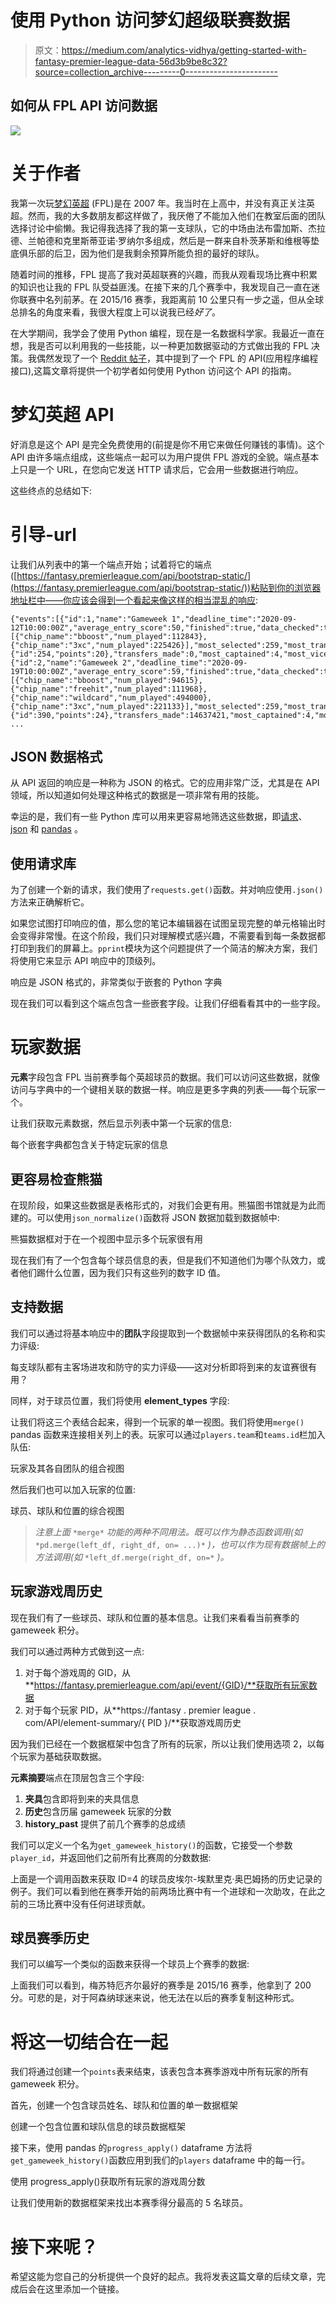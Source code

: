 # 使用 Python 访问梦幻超级联赛数据

> 原文：<https://medium.com/analytics-vidhya/getting-started-with-fantasy-premier-league-data-56d3b9be8c32?source=collection_archive---------0----------------------->

## 如何从 FPL API 访问数据

![](img/21f5bd4bd744b9885e9ebd557baa1b09.png)

# 关于作者

我第一次玩[梦幻英超](https://fantasy.premierleague.com/) (FPL)是在 2007 年。我当时在上高中，并没有真正关注英超。然而，我的大多数朋友都这样做了，我厌倦了不能加入他们在教室后面的团队选择讨论中偷懒。我记得我选择了我的第一支球队，它的中场由法布雷加斯、杰拉德、兰帕德和克里斯蒂亚诺·罗纳尔多组成，然后是一群来自朴茨茅斯和维根等垫底俱乐部的后卫，因为他们是我剩余预算所能负担的最好的球队。

随着时间的推移，FPL 提高了我对英超联赛的兴趣，而我从观看现场比赛中积累的知识也让我的 FPL 队受益匪浅。在接下来的几个赛季中，我发现自己一直在迷你联赛中名列前茅。在 2015/16 赛季，我距离前 10 公里只有一步之遥，但从全球总排名的角度来看，我很大程度上可以说我已经*好了*。

在大学期间，我学会了使用 Python 编程，现在是一名数据科学家。我最近一直在想，我是否可以利用我的一些技能，以一种更加数据驱动的方式做出我的 FPL 决策。我偶然发现了一个 [Reddit 帖子](https://www.reddit.com/r/FantasyPL/comments/f8t3bw/cheatsheet_of_all_current_fpl_endpoints/)，其中提到了一个 FPL 的 API(应用程序编程接口),这篇文章将提供一个初学者如何使用 Python 访问这个 API 的指南。

# 梦幻英超 API

好消息是这个 API 是完全免费使用的(前提是你不用它来做任何赚钱的事情)。这个 API 由许多端点组成，这些端点一起可以为用户提供 FPL 游戏的全貌。端点基本上只是一个 URL，在您向它发送 HTTP 请求后，它会用一些数据进行响应。

这些终点的总结如下:

# 引导-url

让我们从列表中的第一个端点开始；试着将它的端点([https://fantasy.premierleague.com/api/bootstrap-static/](https://fantasy.premierleague.com/api/bootstrap-static/))粘贴到你的浏览器地址栏中——你应该会得到一个看起来像这样的相当混乱的响应:

```
{"events":[{"id":1,"name":"Gameweek 1","deadline_time":"2020-09-12T10:00:00Z","average_entry_score":50,"finished":true,"data_checked":true,"highest_scoring_entry":4761681,"deadline_time_epoch":1599904800,"deadline_time_game_offset":0,"highest_score":142,"is_previous":false,"is_current":false,"is_next":false,"chip_plays":[{"chip_name":"bboost","num_played":112843},{"chip_name":"3xc","num_played":225426}],"most_selected":259,"most_transferred_in":12,"top_element":254,"top_element_info":{"id":254,"points":20},"transfers_made":0,"most_captained":4,"most_vice_captained":4},{"id":2,"name":"Gameweek 2","deadline_time":"2020-09-19T10:00:00Z","average_entry_score":59,"finished":true,"data_checked":true,"highest_scoring_entry":6234344,"deadline_time_epoch":1600509600,"deadline_time_game_offset":0,"highest_score":165,"is_previous":false,"is_current":false,"is_next":false,"chip_plays":[{"chip_name":"bboost","num_played":94615},{"chip_name":"freehit","num_played":111968},{"chip_name":"wildcard","num_played":494000},{"chip_name":"3xc","num_played":221133}],"most_selected":259,"most_transferred_in":302,"top_element":390,"top_element_info":{"id":390,"points":24},"transfers_made":14637421,"most_captained":4,"most_vice_captained":254} ...
```

## JSON 数据格式

从 API 返回的响应是一种称为 JSON 的格式。它的应用非常广泛，尤其是在 API 领域，所以知道如何处理这种格式的数据是一项非常有用的技能。

幸运的是，我们有一些 Python 库可以用来更容易地筛选这些数据，即[请求](https://docs.python-requests.org/en/master/)、 [json](https://docs.python.org/3/library/json.html) 和 [pandas](https://pandas.pydata.org/) 。

## 使用请求库

为了创建一个新的请求，我们使用了`requests.get()`函数。并对响应使用`.json()`方法来正确解析它。

如果您试图打印响应的值，那么您的笔记本编辑器在试图呈现完整的单元格输出时会变得非常慢。在这个阶段，我们只对理解模式感兴趣，不需要看到每一条数据都打印到我们的屏幕上。`pprint`模块为这个问题提供了一个简洁的解决方案，我们将使用它来显示 API 响应中的顶级列。

响应是 JSON 格式的，非常类似于嵌套的 Python 字典

现在我们可以看到这个端点包含一些嵌套字段。让我们仔细看看其中的一些字段。

# 玩家数据

**元素**字段包含 FPL 当前赛季每个英超球员的数据。我们可以访问这些数据，就像访问与字典中的一个键相关联的数据一样。响应是更多字典的列表——每个玩家一个。

让我们获取元素数据，然后显示列表中第一个玩家的信息:

每个嵌套字典都包含关于特定玩家的信息

## 更容易检查熊猫

在现阶段，如果这些数据是表格形式的，对我们会更有用。熊猫图书馆就是为此而建的。可以使用`json_normalize()`函数将 JSON 数据加载到数据帧中:

熊猫数据框对于在一个视图中显示多个玩家很有用

现在我们有了一个包含每个球员信息的表，但是我们不知道他们为哪个队效力，或者他们踢什么位置，因为我们只有这些列的数字 ID 值。

## 支持数据

我们可以通过将基本响应中的**团队**字段提取到一个数据帧中来获得团队的名称和实力评级:

每支球队都有主客场进攻和防守的实力评级——这对分析即将到来的友谊赛很有用？

同样，对于球员位置，我们将使用 **element_types** 字段:

让我们将这三个表结合起来，得到一个玩家的单一视图。我们将使用`merge()` pandas 函数来连接相关列上的表。玩家可以通过`players.team`和`teams.id`栏加入队伍:

玩家及其各自团队的组合视图

然后我们也可以加入玩家的位置:

球员、球队和位置的综合视图

> *注意上面* `*merge*` *功能的两种不同用法。既可以作为静态函数调用(如* `*pd.merge(left_df, right_df, on= ...)*` *)，也可以作为现有数据帧上的方法调用(如* `*left_df.merge(right_df, on=*` *)。*

## 玩家游戏周历史

现在我们有了一些球员、球队和位置的基本信息。让我们来看看当前赛季的 gameweek 积分。

我们可以通过两种方式做到这一点:

1.  对于每个游戏周的 GID，从**https://fantasy.premierleague.com/api/event/{GID}/**获取所有玩家数据
2.  对于每个玩家 PID，从**https://fantasy . premier league . com/API/element-summary/{ PID }/**获取游戏周历史

因为我们已经在一个数据框架中包含了所有的玩家，所以让我们使用选项 2，以每个玩家为基础获取数据。

**元素摘要**端点在顶层包含三个字段:

1.  **夹具**包含即将到来的夹具信息
2.  **历史**包含历届 gameweek 玩家的分数
3.  **history_past** 提供了前几个赛季的总成绩

我们可以定义一个名为`get_gameweek_history()`的函数，它接受一个参数`player_id`，并返回他们之前所有比赛周的分数数据:

上面是一个调用函数来获取 ID=4 的球员皮埃尔-埃默里克·奥巴姆扬的历史记录的例子。我们可以看到他在赛季开始的前两场比赛中有一个进球和一次助攻，在此之前的三场比赛中没有任何进球贡献。

## 球员赛季历史

我们可以编写一个类似的函数来获得一个球员上个赛季的数据:

上面我们可以看到，梅苏特厄齐尔最好的赛季是 2015/16 赛季，他拿到了 200 分。可悲的是，对于阿森纳球迷来说，他无法在以后的赛季复制这种形式。

# 将这一切结合在一起

我们将通过创建一个`points`表来结束，该表包含本赛季游戏中所有玩家的所有 gameweek 积分。

首先，创建一个包含球员姓名、球队和位置的单一数据框架

创建一个包含位置和球队信息的球员数据框架

接下来，使用 pandas 的`progress_apply()` dataframe 方法将`get_gameweek_history()`函数应用到我们的`players` dataframe 中的每一行。

使用 progress_apply()获取所有玩家的游戏周分数

让我们使用新的数据框架来找出本赛季得分最高的 5 名球员。

# 接下来呢？

希望这能为您自己的分析提供一个良好的起点。我将发表这篇文章的后续文章，完成后会在这里添加一个链接。